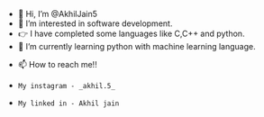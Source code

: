 - 👋 Hi, I’m @AkhilJain5
- 👀 I’m interested in software development.
- 👉 I have completed some languages like C,C++ and python.
- 🌱 I’m currently learning python with machine learning language.
<!-- - 💞️ I’m looking to collaborate on ... -->
- 📫 How to reach me!! 
-     My instagram - _akhil.5_
-     My linked in - Akhil jain

<!---
AkhilJain5/AkhilJain5 is a ✨ special ✨ repository because its `README.md` (this file) appears on your GitHub profile.
You can click the Preview link to take a look at your changes.
--->
